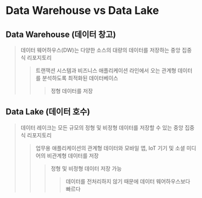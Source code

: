 # Data Warehouse vs Data Lake

## Data Warehouse (데이터 창고)

> 데이터 웨어하우스(DW)는 다양한 소스의 대량의 데이터를 저장하는 중앙 집중식 리포지토리
>
> > 트랜잭션 시스템과 비즈니스 애플리케이션 라인에서 오는 관계형 데이터를 분석하도록 최적화된 데이터베이스
> >
> > > 정형 데이터를 저장

## Data Lake (데이터 호수)

> 데이터 레이크는 모든 규모의 정형 및 비정형 데이터를 저장할 수 있는 중앙 집중식 리포지토리
>
> > 업무용 애플리케이션의 관계형 데이터와 모바일 앱, IoT 기기 및 소셜 미디어의 비관계형 데이터를 저장
> >
> > > 정형 및 비정형 데이터 저장 가능
> > >
> > > > 데이터를 전처리하지 않기 때문에 데이터 웨어하우스보다 빠르다
